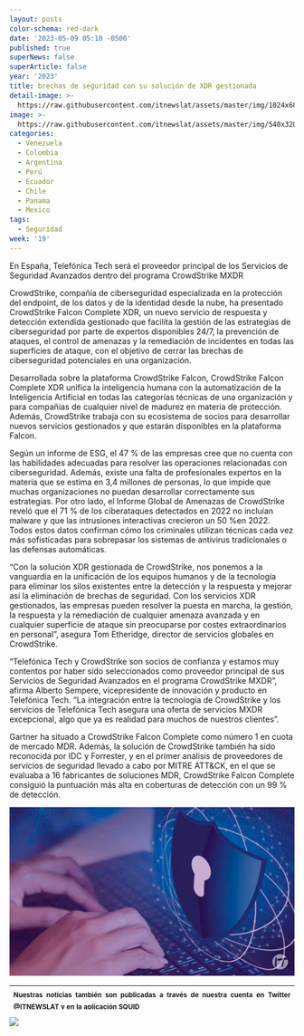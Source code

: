 ```yaml
---
layout: posts
color-schema: red-dark
date: '2023-05-09 05:10 -0500'
published: true
superNews: false
superArticle: false
year: '2023'
title: brechas de seguridad con su solución de XDR gestionada
detail-image: >-
  https://raw.githubusercontent.com/itnewslat/assets/master/img/1024x680/teclado-seguro-g.jpg
image: >-
  https://raw.githubusercontent.com/itnewslat/assets/master/img/540x320/teclado-seguro-p.jpg
categories:
  - Venezuela
  - Colombia
  - Argentina
  - Perú
  - Ecuador
  - Chile
  - Panama
  - Mexico
tags:
  - Seguridad
week: '19'
---
```

En España, Telefónica Tech será el proveedor principal de los Servicios de Seguridad Avanzados dentro del programa CrowdStrike MXDR

CrowdStrike, compañía de ciberseguridad especializada en la protección del endpoint, de los datos y de la identidad desde la nube, ha presentado CrowdStrike Falcon Complete XDR, un nuevo servicio de respuesta y detección extendida gestionado que facilita la gestión de las estrategias de ciberseguridad por parte de expertos disponibles 24/7, la prevención de ataques, el control de amenazas y la remediación de incidentes en todas las superficies de ataque, con el objetivo de cerrar las brechas de ciberseguridad potenciales en una organización.

Desarrollada sobre la plataforma CrowdStrike Falcon, CrowdStrike Falcon Complete XDR unifica la inteligencia humana con la automatización de la Inteligencia Artificial en todas las categorías técnicas de una organización y para compañías de cualquier nivel de madurez en materia de protección. Además, CrowdStrike trabaja con su ecosistema de socios para desarrollar nuevos servicios gestionados y que estarán disponibles en la plataforma Falcon.

Según un informe de ESG, el 47 % de las empresas cree que no cuenta con las habilidades adecuadas para resolver las operaciones relacionadas con ciberseguridad. Además, existe una falta de profesionales expertos en la materia que se estima en 3,4 millones de personas, lo que impide que muchas organizaciones no puedan desarrollar correctamente sus estrategias. Por otro lado, el Informe Global de Amenazas de CrowdStrike reveló que el 71 % de los ciberataques detectados en 2022 no incluían malware y que las intrusiones interactivas crecieron un 50 %en 2022. Todos estos datos confirman cómo los criminales utilizan técnicas cada vez más sofisticadas para sobrepasar los sistemas de antivirus tradicionales o las defensas automáticas.

“Con la solución XDR gestionada de CrowdStrike, nos ponemos a la vanguardia en la unificación de los equipos humanos y de la tecnología para eliminar los silos existentes entre la detección y la respuesta y mejorar así la eliminación de brechas de seguridad. Con los servicios XDR gestionados, las empresas pueden resolver la puesta en marcha, la gestión, la respuesta y la remediación de cualquier amenaza avanzada y en cualquier superficie de ataque sin preocuparse por costes extraordinarios en personal”, asegura Tom Etheridge, director de servicios globales en CrowdStrike.

“Telefónica Tech y CrowdStrike son socios de confianza y estamos muy contentos por haber sido seleccionados como proveedor principal de sus Servicios de Seguridad Avanzados en el programa CrowdStrike MXDR”, afirma Alberto Sempere, vicepresidente de innovación y producto en Telefónica Tech. “La integración entre la tecnología de CrowdStrike y los servicios de Telefónica Tech asegura una oferta de servicios MXDR excepcional, algo que ya es realidad para muchos de nuestros clientes”.

Gartner ha situado a CrowdStrike Falcon Complete como número 1 en cuota de mercado MDR. Además, la solución de CrowdStrike también ha sido reconocida por IDC y Forrester, y en el primer análisis de proveedores de servicios de seguridad llevado a cabo por MITRE ATT&CK, en el que se evaluaba a 16 fabricantes de soluciones MDR, CrowdStrike Falcon Complete consiguió la puntuación más alta en coberturas de detección con un 99 % de detección.

![](https://raw.githubusercontent.com/itnewslat/assets/master/img/540x320/teclado-seguro-p.jpg)

<table style="height: 42px;" width="569">
<tbody>
<tr>
<td style="text-align: justify;"><sub><strong>Nuestras noticias también son publicadas a través de nuestra cuenta en Twitter <a href="https://twitter.com/itnewslat?lang=es">@ITNEWSLAT</a> y en la aplicación <a href="https://squidapp.co/en/">SQUID</a></strong></sub></td>
</tr>
</tbody>
</table>
<img src="https://tracker.metricool.com/c3po.jpg?hash=56f88a41e39ab42c063cc51676587a04"/>